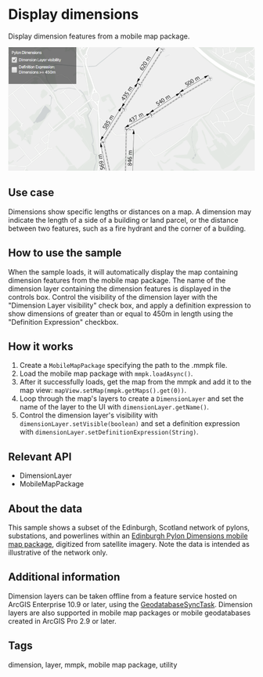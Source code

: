 # Display dimensions

Display dimension features from a mobile map package.

![Image showing the Display Dimensions sample](DisplayDimensions.png)

## Use case

Dimensions show specific lengths or distances on a map. A dimension may indicate the length of a side of a building or land parcel, or the distance between two features, such as a fire hydrant and the corner of a building.

## How to use the sample

When the sample loads, it will automatically display the map containing dimension features from the mobile map package. The name of the dimension layer containing the dimension features is displayed in the controls box. Control the visibility of the dimension layer with the "Dimension Layer visibility" check box, and apply a definition expression to show dimensions of greater than or equal to 450m in length using the "Definition Expression" checkbox.

## How it works

1. Create a `MobileMapPackage` specifying the path to the .mmpk file.
2. Load the mobile map package with `mmpk.loadAsync()`.
3. After it successfully loads, get the map from the mmpk and add it to the map view: `mapView.setMap(mmpk.getMaps().get(0))`.
4. Loop through the map's layers to create a `DimensionLayer` and set the name of the layer to the UI with `dimensionLayer.getName()`.
5. Control the dimension layer's visibility with `dimensionLayer.setVisible(boolean)` and set a definition expression with `dimensionLayer.setDefinitionExpression(String)`.

## Relevant API

* DimensionLayer
* MobileMapPackage

## About the data

This sample shows a subset of the Edinburgh, Scotland network of pylons, substations, and powerlines within an [Edinburgh Pylon Dimensions mobile map package](https://arcgis.com/home/item.html?id=f5ff6f5556a945bca87ca513b8729a1e), digitized from satellite imagery. Note the data is intended as illustrative of the network only.

## Additional information

Dimension layers can be taken offline from a feature service hosted on ArcGIS Enterprise 10.9 or later, using the [GeodatabaseSyncTask](https://developers.arcgis.com/java/api-reference/reference/com.esri.arcgisruntime/com/esri/arcgisruntime/tasks/geodatabase/GeodatabaseSyncTask.html). Dimension layers are also supported in mobile map packages or mobile geodatabases created in ArcGIS Pro 2.9 or later.

## Tags

dimension, layer, mmpk, mobile map package, utility